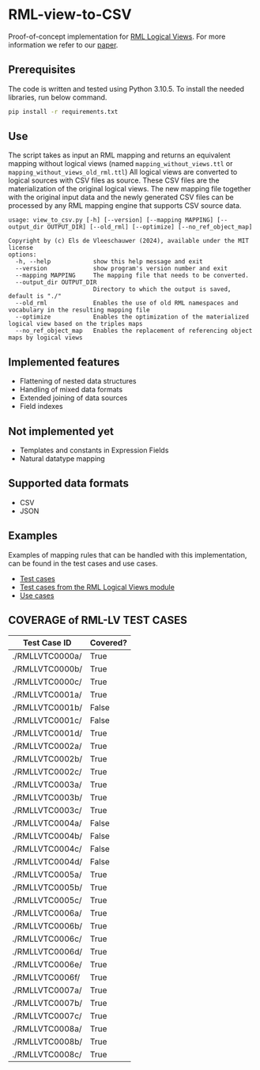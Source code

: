 # RML-view-to-CSV

Proof-of-concept implementation for [RML Logical Views](https://github.com/kg-construct/rml-lv). 
For more information we refer to our [paper]([https://openreview.net/forum?id=ecukfSgXaR](https://biblio.ugent.be/publication/01J1YD9J9RBMKM1YC7VSSPASHM)). 

## Prerequisites

The code is written and tested using Python 3.10.5. 
To install the needed libraries, run below command. 
```bash
pip install -r requirements.txt
```

## Use

The script takes as input an RML mapping and returns an equivalent mapping without logical views
(named `mapping_without_views.ttl` or `mapping_without_views_old_rml.ttl`)
All logical views are converted to logical sources with CSV files as source. 
These CSV files are the materialization of the original logical views. 
The new mapping file together with the original input data and the newly generated CSV files can be processed by any RML mapping engine that supports CSV source data. 

```
usage: view_to_csv.py [-h] [--version] [--mapping MAPPING] [--output_dir OUTPUT_DIR] [--old_rml] [--optimize] [--no_ref_object_map]

Copyright by (c) Els de Vleeschauwer (2024), available under the MIT license
options:
  -h, --help            show this help message and exit
  --version             show program's version number and exit
  --mapping MAPPING     The mapping file that needs to be converted.
  --output_dir OUTPUT_DIR
                        Directory to which the output is saved, default is "./"
  --old_rml             Enables the use of old RML namespaces and vocabulary in the resulting mapping file
  --optimize            Enables the optimization of the materialized logical view based on the triples maps
  --no_ref_object_map   Enables the replacement of referencing object maps by logical views
```

## Implemented features
- Flattening of nested data structures
- Handling of mixed data formats
- Extended joining of data sources  
- Field indexes

## Not implemented yet
- Templates and constants in Expression Fields
- Natural datatype mapping

## Supported data formats
- CSV 
- JSON

## Examples

Examples of mapping rules that can be handled with this implementation, can be found in the test cases and use cases.
- [Test cases](./test_cases)
- [Test cases from the RML Logical Views module](./test_cases_lv)
- [Use cases](./use_cases)

## COVERAGE of RML-LV TEST CASES
| Test Case ID      | Covered? |
|-------------------|----------|
| ./RMLLVTC0000a/   | True     |
| ./RMLLVTC0000b/   | True     |
| ./RMLLVTC0000c/   | True     |
| ./RMLLVTC0001a/   | True     |
| ./RMLLVTC0001b/   | False    |
| ./RMLLVTC0001c/   | False    |
| ./RMLLVTC0001d/   | True     |
| ./RMLLVTC0002a/   | True     |
| ./RMLLVTC0002b/   | True     |
| ./RMLLVTC0002c/   | True     |
| ./RMLLVTC0003a/   | True     |
| ./RMLLVTC0003b/   | True     |
| ./RMLLVTC0003c/   | True     |
| ./RMLLVTC0004a/   | False    |
| ./RMLLVTC0004b/   | False    |
| ./RMLLVTC0004c/   | False    |
| ./RMLLVTC0004d/   | False    |
| ./RMLLVTC0005a/   | True     |
| ./RMLLVTC0005b/   | True     |
| ./RMLLVTC0005c/   | True     |
| ./RMLLVTC0006a/   | True     |
| ./RMLLVTC0006b/   | True     |
| ./RMLLVTC0006c/   | True     |
| ./RMLLVTC0006d/   | True     |
| ./RMLLVTC0006e/   | True     |
| ./RMLLVTC0006f/   | True     |
| ./RMLLVTC0007a/   | True     |
| ./RMLLVTC0007b/   | True     |
| ./RMLLVTC0007c/   | True     |
| ./RMLLVTC0008a/   | True     |
| ./RMLLVTC0008b/   | True     |
| ./RMLLVTC0008c/   | True     |


